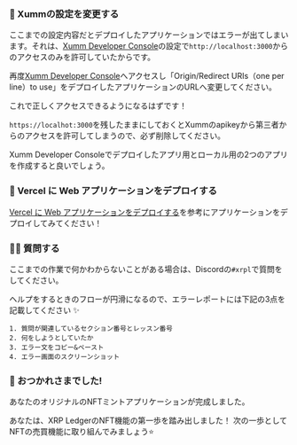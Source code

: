 ### 🔧 Xummの設定を変更する

ここまでの設定内容だとデプロイしたアプリケーションではエラーが出てしまいます。それは、[Xumm Developer Console](https://apps.xumm.dev)の設定で`http://localhost:3000`からのアクセスのみを許可していたからです。

再度[Xumm Developer Console](https://apps.xumm.dev)へアクセスし「Origin/Redirect URIs（one per line）to use」をデプロイしたアプリケーションのURLへ変更してください。

これで正しくアクセスできるようになるはずです！

`https://localhot:3000`を残したままにしておくとXummのapikeyから第三者からのアクセスを許可してしまうので、必ず削除してください。

Xumm Developer Consoleでデプロイしたアプリ用とローカル用の2つのアプリを作成すると良いでしょう。

### 🤟 Vercel に Web アプリケーションをデプロイする
[Vercel に Web アプリケーションをデプロイする](https://app.unchain.tech/learn/ETH-NFT-Maker/ja/2/2/)を参考にアプリケーションをデプロイしてみてください！

### 🙋‍♂️ 質問する

ここまでの作業で何かわからないことがある場合は、Discordの`#xrpl`で質問をしてください。

ヘルプをするときのフローが円滑になるので、エラーレポートには下記の3点を記載してください ✨

```
1. 質問が関連しているセクション番号とレッスン番号
2. 何をしようとしていたか
3. エラー文をコピー&ペースト
4. エラー画面のスクリーンショット
```

### 🎉 おつかれさまでした!

あなたのオリジナルのNFTミントアプリケーションが完成しました。

あなたは、XRP LedgerのNFT機能の第一歩を踏み出しました！
次の一歩としてNFTの売買機能に取り組んでみましょう⭐️

